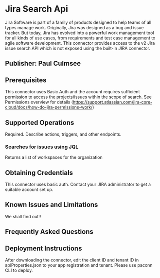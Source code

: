 # Jira Search Api
Jira Software is part of a family of products designed to help teams of all types manage work. Originally, Jira was designed as a bug and issue tracker. But today, Jira has evolved into a powerful work management tool for all kinds of use cases, from requirements and test case management to agile software development. This connector provides access to the v2 Jira issue search API which is not exposed using the built-in JIRA connector.  

## Publisher: Paul Culmsee

## Prerequisites
This connector uses Basic Auth and the account requires sufficient permission to access the projects/issues within the scope of search. See Permissions overview for details (https://support.atlassian.com/jira-core-cloud/docs/how-do-jira-permissions-work/) 

## Supported Operations
Required. Describe actions, triggers, and other endpoints.​
### Searches for issues using JQL
Returns a list of workspaces for the organization

## Obtaining Credentials
This connector uses basic auth. Contact your JIRA administrator to get a suitable account set up. ​

## Known Issues and Limitations
We shall find out!!

## Frequently Asked Questions

## Deployment Instructions
After downloading the connector, edit the client ID and tenant ID in apiProperties.json to your app registration and tenant. 
Please use paconn CLI to deploy.